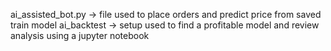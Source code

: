 ai_assisted_bot.py -> file used to place orders and predict price from saved train model
ai_backtest -> setup used to find a profitable model and review analysis using a jupyter notebook

